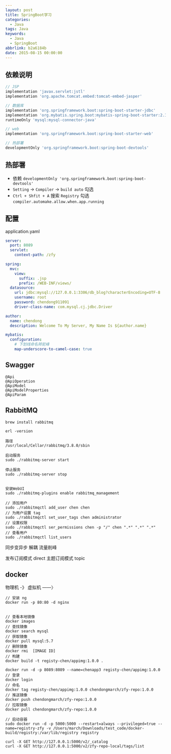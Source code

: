 ```yaml
---
layout: post
title: SpringBoot学习
categories:
  - Java
tags: Java
keywords:
  - Java
  - SpringBoot
abbrlink: b2a6184b
date: 2015-08-15 00:00:00
---
```


## 依赖说明

```gradle
// JSP
implementation 'javax.servlet:jstl'
implementation 'org.apache.tomcat.embed:tomcat-embed-jasper'

// 数据库
implementation 'org.springframework.boot:spring-boot-starter-jdbc'
implementation 'org.mybatis.spring.boot:mybatis-spring-boot-starter:2.1.1'
runtimeOnly 'mysql:mysql-connector-java'

// web
implementation 'org.springframework.boot:spring-boot-starter-web'

// 热部署
developmentOnly 'org.springframework.boot:spring-boot-devtools'
```

## 热部署

- 依赖 `developmentOnly 'org.springframework.boot:spring-boot-devtools'`
- `Setting` -> `Compiler` -> `build auto` 勾选
- `Ctrl + Shfit + A` 搜索 `Registry` 勾选 `compiler.automake.allow.when.app.running`

## 配置

application.yaml

```yaml
server:
  port: 8089
  servlet:
    context-path: /zfy

spring:
  mvc:
    view:
      suffix: .jsp
      prefix: /WEB-INF/views/
  datasource:
    url: jdbc:mysql://127.0.0.1:3306/db_blog?characterEncoding=UTF-8
    username: root
    password: chendong911091
    driver-class-name: com.mysql.cj.jdbc.Driver

author:
  name: chendong
  description: Welcome To My Server, My Name Is ${author.name}

mybatis:
  configuration:
    # 下划线命名转驼峰
    map-underscore-to-camel-case: true
```


## Swagger

```
@Api
@ApiOperation
@ApiModel
@ApiModelProperties
@ApiParam
```


## RabbitMQ


```
brew install rabbitmq

erl -version

路径 
/usr/local/Cellar/rabbitmq/3.8.0/sbin

启动服务
sudo ./rabbitmq-server start

停止服务
sudo ./rabbitmq-server stop


安装WebUI
sudo ./rabbitmq-plugins enable rabbitmq_management

// 添加用户
sudo ./rabbitmqctl add_user chen chen
// 为用户设置 tag
sudo ./rabbitmqctl set_user_tags chen administrator
// 设置权限
sudo ./rabbitmqctl ser_permissions chen -p "/" chen ".*" ".*" ".*"
// 查看用户
sudo ./rabbitmqctl list_users
```

同步变异步
解耦
流量削峰


发布订阅模式 direct
主题订阅模式 topic

## docker

物理机 -》 虚拟机 ——〉

```
// 安装 ng
docker run -p 80:80 -d nginx


// 查看本地镜像
docker images
// 查找镜像
docker search mysql
// 获取镜像
docker pull mysql:5.7
// 删除镜像
docker rmi  [IMAGE ID]
// 构建
docker build -t registy-chen/appimg:1.0.0 .

docker run -d -p 8089:8089 --name=chenapp3 registy-chen/appimg:1.0.0
// 登录
docker login
// 命名
docker tag registy-chen/appimg:1.0.0 chendongmarch/zfy-repo:1.0.0
// 推送镜像
docker push chendongmarch/zfy-repo:1.0.0
// 拉取镜像
docker pull chendongmarch/zfy-repo:1.0.0

// 启动容器
sudo docker run -d -p 5000:5000 --restart=always --privileged=true --name=registry-zfy -v /Users/march/Downloads/test_code/docker-build/registry:/var/lib/registry registry

curl -X GET http://127.0.0.1:5000/v2/_catalog
curl -X GET http://127.0.0.1:5000/v2/zfy-repo-local/tags/list

```



